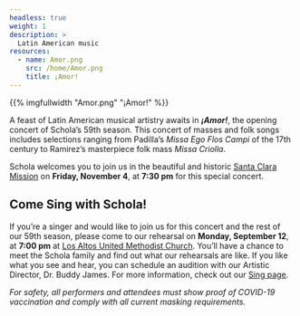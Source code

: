 ```yaml
---
headless: true
weight: 1
description: >
  Latin American music
resources:
  - name: Amor.png
    src: /home/Amor.png
    title: ¡Amor!
---
```


{{% imgfullwidth "Amor.png" "¡Amor!" %}}

A feast of Latin American musical artistry awaits in _**¡Amor!**_, the opening concert of Schola&rsquo;s 59th season. This concert of masses and folk songs
includes selections ranging from Padilla&rsquo;s _Missa Ego Flos Campi_ of the 17th century to Ramirez&rsquo;s masterpiece folk mass _Missa Criolla_.

Schola welcomes you to join us in the beautiful and historic 
<a href="https://www.google.com/maps/place/Mission+Santa+Clara+de+As%C3%ADs/@37.3499521,-121.9581175,14z/data=!4m13!1m7!3m6!1s0x808fcbae8e12c5ab:0xd6a268491912ee57!2s500+El+Camino+Real,+Santa+Clara,+CA+95053!3b1!8m2!3d37.3499521!4d-121.940608!3m4!1s0x0:0xc94ed6f080bbaa15!8m2!3d37.3492344!4d-121.9415662" target="_blank">Santa Clara Mission</a> on **Friday, November 4**, at **7:30 pm** for this special concert.

## Come Sing with Schola!

If you&rsquo;re a singer and would like to join us for this concert and the rest of our 59th season, please come to our rehearsal on **Monday, September 12**, 
at **7:00 pm** at <a href="https://www.google.com/maps/place/Los+Altos+United+Methodist+Church/@37.3604399,-122.1163995,14z/data=!4m13!1m7!3m6!1s0x808fb13b09db205b:0x3cb6a0075024dc76!2s655+Magdalena+Ave,+Los+Altos,+CA+94024!3b1!8m2!3d37.3604399!4d-122.09889!3m4!1s0x808fb13baf46a387:0xcfbef6958c3a62d!8m2!3d37.3604399!4d-122.09889" target="_blank">Los Altos United Methodist Church</a>. You&rsquo;ll have a chance to meet the Schola family and find out what our rehearsals are like.
If you like what you see and hear, you can schedule an audition with our Artistic Director, Dr. Buddy James. For more information, check out our <a href="../sing">Sing page</a>.
 
 _For safety, all performers and attendees must show proof of COVID-19 vaccination and comply with all current masking requirements._
